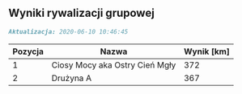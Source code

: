 ## Wyniki rywalizacji grupowej

```markdown
Aktualizacja: 2020-06-10 10:46:45
```

Pozycja | Nazwa | Wynik [km] |
------------ | -------------  | -------------
 1 |Ciosy Mocy aka Ostry Cień Mgły | 372 
 2 |Drużyna A | 367